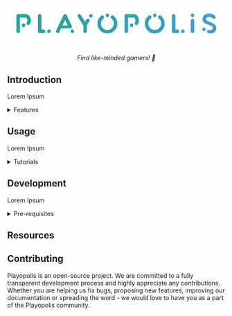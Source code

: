 <h1 align="center">
    <img src="./app/src/main/res/drawable/untitled_removebg_preview.png">
    </a>
</h1>

<p align="center">
  <i align="center">Find like-minded gamers! 🚀</i>
</p>

## Introduction

Lorem Ipsum

<details>
<summary>
 Features
</summary> <br />
- Find your favorite games
- Connect to new people
</details>

## Usage

Lorem Ipsum

<details>
<summary>
  Tutorials
</summary> <br />
- How to use:
</details>

## Development

Lorem Ipsum

<details>
<summary>
Pre-requisites
</summary> <br />
To be able to start development on amplication make sure that you have the following pre-requisites installed:

###

- Java v17 or above
- Android Studio
- Git
</details>

## Resources

## Contributing

Playopolis is an open-source project. We are committed to a fully transparent development process and highly appreciate any contributions. Whether you are helping us fix bugs, proposing new features, improving our documentation or spreading the word - we would love to have you as a part of the Playopolis community.
